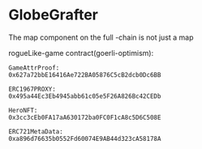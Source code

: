 # GlobeGrafter
The map component on the full -chain is not just a map










rogueLike-game contract(goerli-optimism):
```shell
GameAttrProof:
0x627a72bbE16416Ae722BA05876C5cB2dcb0Dc6BB

ERC1967PROXY:
0x495a44Ec3Eb4945abb61c05e5F26A826Bc42CEDb

HeroNFT:
0x3cc3cEb0FA17aA630172ba0FC0F1cA8c5D6C508E

ERC721MetaData:
0xa896d76635b0552Fd60074E9AB44d323cA58178A
```